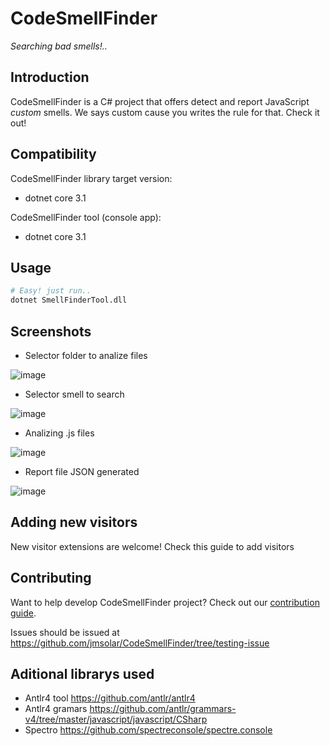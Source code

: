 # CodeSmellFinder
*Searching bad smells!..*
## Introduction

CodeSmellFinder is a C# project that offers detect and report JavaScript *custom* smells. We says custom cause you writes the rule for that. Check it out!

## Compatibility

CodeSmellFinder library target version:
 - dotnet core 3.1

CodeSmellFinder tool (console app):
 - dotnet core 3.1

## Usage

```bash
# Easy! just run..
dotnet SmellFinderTool.dll
```

## Screenshots

 - Selector folder to analize files
 
![image](https://user-images.githubusercontent.com/19495643/177873466-f298ecf0-1dbe-4eee-8366-b27b79a1f538.png)

 - Selector smell to search

![image](https://user-images.githubusercontent.com/19495643/177873604-27b8e5bd-a7b3-4905-a10f-09e5f5c65cdc.png)

 - Analizing .js files
 
![image](https://user-images.githubusercontent.com/19495643/177873688-0918a426-f5ca-4462-bf22-c41b04cda4a9.png)

 - Report file JSON generated
 
![image](https://user-images.githubusercontent.com/19495643/177874503-f934b02d-a767-43eb-af0d-8f6190d62525.png)


## Adding new visitors
New visitor extensions are welcome! Check this guide to add visitors

## Contributing

Want to help develop CodeSmellFinder project? Check out our [contribution guide](/CONTRIBUTING.md).

Issues should be issued at https://github.com/jmsolar/CodeSmellFinder/tree/testing-issue

## Aditional librarys used
*  Antlr4 tool https://github.com/antlr/antlr4
*  Antlr4 gramars https://github.com/antlr/grammars-v4/tree/master/javascript/javascript/CSharp
*  Spectro https://github.com/spectreconsole/spectre.console 
